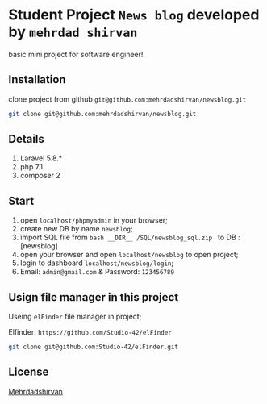 # Student Project `News blog` developed by `mehrdad shirvan`

basic mini project for software engineer!

## Installation

clone project from github `git@github.com:mehrdadshirvan/newsblog.git`

```bash
git clone git@github.com:mehrdadshirvan/newsblog.git
```
## Details
1. Laravel 5.8.*
2. php 7.1
3. composer 2


## Start
1. open ```localhost/phpmyadmin``` in your browser;
2. create new DB by name ```newsblog```;
3. import SQL file from  ```bash __DIR__ /SQL/newsblog_sql.zip ``` to DB : [newsblog]
4. open your browser and open ``` localhost/newsblog ``` to open project;
5. login to dashboard ``` localhost/newsblog/login ```;
6. Email: ```admin@gmail.com```  & Password: ```123456789```

## Usign file manager in this project
Useing ```elFinder``` file manager in project;

Elfinder: ```https://github.com/Studio-42/elFinder```
```bash
git clone git@github.com:Studio-42/elFinder.git
```

## License

[Mehrdadshirvan](https://mehrdadshirvan.com)
